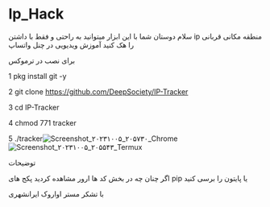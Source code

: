 # Ip_Hack
سلام دوستان شما با این ابزار میتوانید به راحتی و فقط با داشتن ip منطقه مکانی قربانی را هک کنید  آموزش ویدیویی در چنل واتساپ 

برای نصب در ترموکس 

1 pkg install git -y

2 git clone https://github.com/DeepSociety/IP-Tracker

3 cd IP-Tracker

4 chmod 771 tracker

5 ./tracker![Screenshot_۲۰۲۳۱۰۰۵_۲۰۵۷۳۰_Chrome](https://github.com/MRAvarvokiranshare/Ip_Hack/assets/146922434/07e341f8-d05e-4697-93f4-bfb48a094c80)
![Screenshot_۲۰۲۳۱۰۰۵_۲۰۵۵۴۳_Termux](https://github.com/MRAvarvokiranshare/Ip_Hack/assets/146922434/f79690f8-a7b3-4e68-90f1-fa41caddb551)



توضیحات 


اگر چنان چه در بخش کد ها ارور مشاهده کردید  پکج های pip یا پایتون را برسی کنید 

با تشکر مستر اواروک ایرانشهری 
